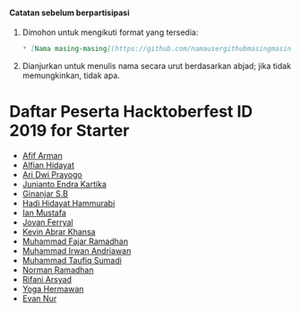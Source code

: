 #### Catatan sebelum berpartisipasi
1. Dimohon untuk mengikuti format yang tersedia:
   ```md
   * [Nama masing-masing](https://github.com/namausergithubmasingmasing)
   ```
2. Dianjurkan untuk menulis nama secara urut berdasarkan abjad; jika tidak memungkinkan, tidak apa.

# Daftar Peserta Hacktoberfest ID 2019 for Starter

* [Afif Arman](https://github.com/Armandos42)
* [Alfian Hidayat](https://github.com/alfianguide)
* [Ari Dwi Prayogo](https://github.com/aridwiprayogo)
* [Junianto Endra Kartika](https://github.com/J3ndra)
* [Ginanjar S.B](https://github.com/egin10)
* [Hadi Hidayat Hammurabi](https://github.com/hadihammurabi)
* [Ian Mustafa](https://github.com/ianmustafa)
* [Jovan Ferryal](https://github.com/jovanzers)
* [Kevin Abrar Khansa](https://github.com/kevinaltaf)
* [Muhammad Fajar Ramadhan](https://github.com/rajaf123)
* [Muhammad Irwan Andriawan](https://github.com/andriawan)
* [Muhammad Taufiq Sumadi](https://github.com/taufiqsumadi)
* [Norman Ramadhan](https://github.com/fuzztone313)
* [Rifani Arsyad](https://github.com/fanioz)
* [Yoga Hermawan](https://github.com/yogahermawan)
* [Evan Nur](https://github.com/evannurr)
